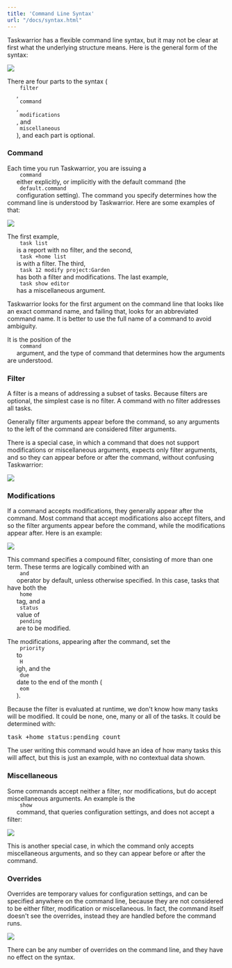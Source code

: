 ```yaml
---
title: 'Command Line Syntax'
url: "/docs/syntax.html"
---
```

<div class="col-md-10 main">
 <div class="row">
  <a name="syntax">
  </a>
  <p>
   Taskwarrior has a flexible command line syntax, but it may not be
              clear at first what the underlying structure means. Here is the
              general form of the syntax:
  </p>
  <p>
   <img class="img-responsive" src="/docs/images/syntax.png"/>
  </p>
  <p>
   There are four parts to the syntax (
   <code>
    filter
   </code>
   ,
   <code>
    command
   </code>
   ,
   <code>
    modifications
   </code>
   , and
   <code>
    miscellaneous
   </code>
   ), and each part is optional.
  </p>
  <a name="command">
  </a>
  <h3>
   Command
  </h3>
  <p>
   Each time you run Taskwarrior, you are issuing a
   <code>
    command
   </code>
   either explicitly, or implicitly with the
              default command (the
   <code>
    default.command
   </code>
   configuration
              setting). The command you specify determines how the command
              line is understood by Taskwarrior. Here are some examples of
              that:
  </p>
  <p>
   <img class="img-responsive" src="/docs/images/syntaxes.png"/>
  </p>
  <p>
   The first example,
   <code>
    task list
   </code>
   is a report with no
              filter, and the second,
   <code>
    task +home list
   </code>
   is with a
              filter. The third,
   <code>
    task 12 modify project:Garden
   </code>
   has both a filter and modifications. The last example,
   <code>
    task show editor
   </code>
   has a miscellaneous argument.
  </p>
  <p>
   Taskwarrior looks for the first argument on the command line that
              looks like an exact command name, and failing that, looks for an
              abbreviated command name. It is better to use the full name of a
              command to avoid ambiguity.
  </p>
  <p>
   It is the position of the
   <code>
    command
   </code>
   argument, and the
              type of command that determines how the arguments are understood.
  </p>
  <a name="filter">
  </a>
  <h3>
   Filter
  </h3>
  <p>
   A filter is a means of addressing a subset of tasks. Because filters
              are optional, the simplest case is no filter. A command with no
              filter addresses all tasks.
  </p>
  <p>
   Generally filter arguments appear before the command, so any arguments
              to the left of the command are considered filter arguments.
  </p>
  <p>
   There is a special case, in which a command that does not support
              modifications or miscellaneous arguments, expects only filter arguments,
              and so they can appear before or after the command, without confusing
              Taskwarrior:
  </p>
  <p>
   <img class="img-responsive" src="/docs/images/filter.png"/>
  </p>
  <a name="mods">
  </a>
  <h3>
   Modifications
  </h3>
  <p>
   If a command accepts modifications, they generally appear after
              the command. Most command that accept modifications also accept
              filters, and so the filter arguments appear before the command,
              while the modifications appear after. Here is an example:
  </p>
  <p>
   <img class="img-responsive" src="/docs/images/modification.png"/>
  </p>
  <p>
   This command specifies a compound filter, consisting of more than
              one term. These terms are logically combined with an
   <code>
    and
   </code>
   operator by default, unless otherwise specified. In this case, tasks
              that have both the
   <code>
    home
   </code>
   tag, and a
   <code>
    status
   </code>
   value of
   <code>
    pending
   </code>
   are to be modified.
  </p>
  <p>
   The modifications, appearing after the command, set the
   <code>
    priority
   </code>
   to
   <code>
    H
   </code>
   igh, and the
   <code>
    due
   </code>
   date to the end of the month (
   <code>
    eom
   </code>
   ).
  </p>
  <p>
   Because the filter is evaluated at runtime, we don't know how many
              tasks will be modified. It could be none, one, many or all of the
              tasks. It could be determined with:
   <pre>task +home status:pending count</pre>
   The user writing this command would have an idea of how many tasks
              this will affect, but this is just an example, with no contextual
              data shown.
  </p>
  <a name="misc">
  </a>
  <h3>
   Miscellaneous
  </h3>
  <p>
   Some commands accept neither a filter, nor modifications, but do
              accept miscellaneous arguments. An example is the
   <code>
    show
   </code>
   command, that queries configuration settings, and does not accept
              a filter:
  </p>
  <p>
   <img class="img-responsive" src="/docs/images/miscellaneous.png"/>
  </p>
  <p>
   This is another special case, in which the command only accepts
              miscellaneous arguments, and so they can appear before or after the
              command.
  </p>
  <a name="override">
  </a>
  <h3>
   Overrides
  </h3>
  <p>
   Overrides are temporary values for configuration settings, and can
              be specified anywhere on the command line, because they are not
              considered to be either filter, modification or miscellaneous.
              In fact, the command itself doesn't see the overrides, instead they
              are handled before the command runs.
  </p>
  <p>
   <img class="img-responsive" src="/docs/images/override.png"/>
  </p>
  <p>
   There can be any number of overrides on the command line, and they
              have no effect on the syntax.
  </p>
 </div>
 <br/>
 <br/>
</div>

